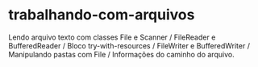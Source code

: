 # trabalhando-com-arquivos
Lendo arquivo texto com classes File e Scanner / FileReader e BufferedReader / Bloco try-with-resources / FileWriter e BufferedWriter / Manipulando pastas com File / Informações do caminho do arquivo.
